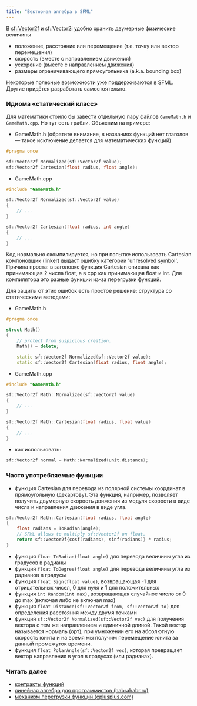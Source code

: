 ```yaml
---
title: "Векторная алгебра в SFML"
---
```


В [sf::Vector2f](http://www.sfml-dev.org/documentation/2.0/classsf_1_1Vector2.php) и sf::Vector2i удобно хранить двумерные физические величины
- положение, расстояние или перемещение (т.е. точку или вектор перемещения)
- скорость (вместе с направлением движения)
- ускорение (вместе с направлением движения)
- размеры ограничивающего прямоугольника (a.k.a. bounding box)

Некоторые полезные возможности уже поддерживаются в SFML. Другие придётся разработать самостоятельно.

### Идиома &laquo;статический класс&raquo;
Для математики стоило бы завести отдельную пару файлов ```GameMath.h``` и ```GameMath.cpp```. Но тут есть грабли. Объясним на примере:
- GameMath.h (обратите внимание, в названиях функций нет глаголов — такое исключение делается для математических функций)
```cpp
#pragma once

sf::Vector2f Normalized(sf::Vector2f value);
sf::Vector2f Cartesian(float radius, float angle);
```
- GameMath.cpp

```cpp
#include "GameMath.h"

sf::Vector2f Normalized(sf::Vector2f value)
{
    // ...
}

sf::Vector2f Cartesian(float radius, int angle)
{
    // ...
}
```
Код нормально скомпилируется, но при попытке использовать Cartesian компоновщик (linker) выдаст ошибку категории 'unresolved symbol'. Причина проста: в заголовке функция Cartesian описана как принимающая 2 числа float, а в cpp как принимающая float и int. Для компилятора это разные функции из-за перегрузки функций.

Для защиты от этих ошибок есть простое решение: структура со статическими методами:

- GameMath.h
```cpp
#pragma once

struct Math()
{
    // protect from suspicious creation.
    Math() = delete;

    static sf::Vector2f Normalized(sf::Vector2f value);
    static sf::Vector2f Cartesian(float radius, float angle);
```
- GameMath.cpp
```cpp
#include "GameMath.h"

sf::Vector2f Math::Normalized(sf::Vector2f value)
{
    // ...
}

sf::Vector2f Math::Cartesian(float radius, float value)
{
    // ...
}
```
- как использовать:
```cpp
sf::Vector2f normal = Math::Normalized(unit.distance);
```

### Часто употребляемые функции
- функция Cartesian для перевода из полярной системы координат в прямоугольную (декартову). Эта функция, например, позволяет получить двумерную скорость движения из модуля скорости в виде числа и направления движения в виде угла.
```cpp
sf::Vector2f Math::Cartesian(float radius, float angle)
{
    float radians = ToRadian(angle);
    // SFML allows to multiply sf::Vector2f on float.
    return sf::Vector2f{cosf(radians), sinf(radians)} * radius;
}
```
- функция ```float ToRadian(float angle)``` для перевода величины угла из градусов в радианы
- функция ```float ToDegree(float angle)``` для перевода величины угла из радианов в градусы
- функция ```float Sign(float value)```, возвращающая -1 для отрицательных чисел, 0 для нуля и 1 для положительных
- функция ```int Random(int max)```, возвращающая случайное число от 0 до max (включая либо не включая max)
- функция ```float Distance(sf::Vector2f from, sf::Vector2f to)``` для определения расстояния между двумя точками
- функция ```sf::Vector2f Normalized(sf::Vector2f vec)``` для получения вектора с тем же направлением и единичной длиной. Такой вектор называется нормаль (орт), при умножении его на абсолютную скорость юнита и на время мы получим перемещение юнита за данный промежуток времени.
- функция ```float PolarAngle(sf::Vector2f vec)```, которая превращает вектор направления в угол в градусах (или радианах).

### Читать далее
- [контракты функций](design-by-contract.html)
- [линейная алгебра для программистов (habrahabr.ru)](http://habrahabr.ru/post/131931/)
- [механизм перегрузки функций (cplusplus.com)](http://www.cplusplus.com/doc/tutorial/functions2/)
